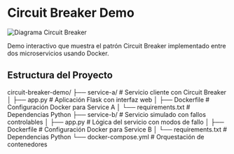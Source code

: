 # Circuit Breaker Demo

![Diagrama Circuit Breaker](https://miro.medium.com/max/1400/1*5sJSP6yJkZk6LRWyb5zqOg.png)

Demo interactivo que muestra el patrón Circuit Breaker implementado entre dos microservicios usando Docker.

## Estructura del Proyecto

circuit-breaker-demo/
├── service-a/ # Servicio cliente con Circuit Breaker
│ ├── app.py # Aplicación Flask con interfaz web
│ ├── Dockerfile # Configuración Docker para Service A
│ └── requirements.txt # Dependencias Python
├── service-b/ # Servicio simulado con fallos controlables
│ ├── app.py # Lógica del servicio con modos de fallo
│ ├── Dockerfile # Configuración Docker para Service B
│ └── requirements.txt # Dependencias Python
└── docker-compose.yml # Orquestación de contenedores

